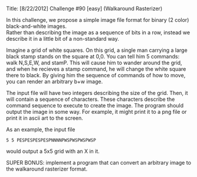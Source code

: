 Title: [8/22/2012] Challenge #90 [easy] (Walkaround Rasterizer)

In this challenge, we propose a simple image file format for binary (2 color) black-and-white images.  
Rather than describing the image as a sequence of bits in a row, instead we describe it in a little bit of a non-standard way.

Imagine a grid of white squares.  On this grid, a single man carrying a large black stamp stands on the square at 0,0.  You can tell him 5 commands: walk N,S,E,W, and stamP.   This will cause him to wander around the grid, and when he recieves a stamp command, he will change the white square there to black.  By giving him the sequence of commands 
of how to move, you can render an arbitrary b+w image.

The input file will have two integers describing the size of the grid.  Then, it will contain a sequence of characters.  These characters describe the command sequence to execute to create the image.  The program should output the image in some way.  For example, it might print it to a png file or print it in ascii art to the screen.

As an example, the input file 

    5 5 PESPESPESPESPNNNNPWSPWSPWSPWSP

would output a 5x5 grid with an X in it.


SUPER BONUS: implement a program that can convert an arbitrary image to the walkaround rasterizer format.

